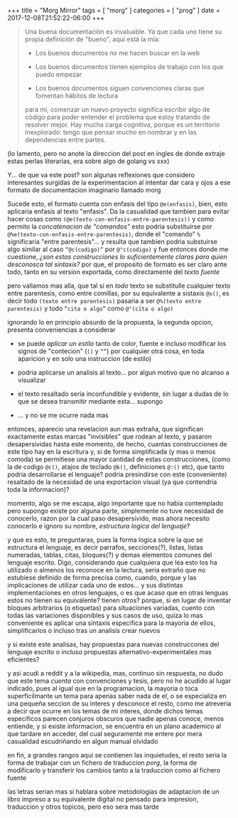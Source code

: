 +++
title      = "Morg Mirror"
tags       = [ "morg" ]
categories = [ "prog" ]
date       = 2017-12-08T21:52:22-06:00
+++

<blockquote>
Una buena documentación es invaluable. Ya que cada uno tiene su propia definición de "bueno", aquí está la mía:

<ul>
<li><p>Los buenos documentos no me hacen buscar en la web</p></li>
<li><p>Los buenos documentos tienen ejemplos de trabajo con los que puedo empezar</p></li>
<li><p>Los buenos documentos siguen convenciones claras que fomentan hábitos de lectura</p></li>
</ul>

para mí, comenzar un nuevo proyecto significa escribir algo de código para poder
entender el problema que estoy tratando de resolver mejor. Hay mucha carga
cognitiva, porque es un territorio inexplorado: tengo que pensar mucho en
nombrar y en las dependencias entre partes.
</blockquote>

(lo lamento, pero no anote la direccion del post en ingles de donde extraje
estas perlas literarias, era sobre algo de golang vs xxx)

Y... de que va este post? son algunas reflexiones que considero interesantes
surgidas de la experimentacion al intentar dar cara y ojos a ese formato de
documentacion imaginario llamado morg

Sucede esto, el formato cuenta con enfasis del tipo `@e(enfasis)`, bien, esto
aplicaria enfasis al texto "enfasis". Da la casualidad que tambien para evitar
hacer cosas como `(@e(texto-con-enfasis-entre-parentesis))` y como permito la
*concatenacion de "comandos"* esto podria substituirse por
`@%e(texto-con-enfasis-entre-parentesis)`, donde el "comando" `%` significaria
"entre parentesis"... y resulta que tambien podria substuirse algo similar al
caso `“@c(codigo)”` por `@"c(codigo)` y fue entonces donde me cuestione, *¿son
estas construcciones lo suficientemente claras para quien desconosca tal
sintaxis?* por que, el proposito de formato es ser claro ante todo, tanto en su version
exportada, como directamente del *texto fuente*

pero vallamos mas alla, que tal si en *todo* texto se substitulle cualquier
texto entre parentesis, como entre comillas, por su equivalente a sistaxis `@x()`, es
decir todo `(texto entre parentesis)` pasaria a ser `@%(texto entre parentesis)`
y todo `“cita o algo”` como `@"(cita o algo)`

ignorando lo en principio absurdo de la propuesta, la segunda opcion, presenta
conveniencias a considerar

- se puede *aplicar un estilo* tanto de color, fuente e incluso modificar los
  signos de "contecion" (`()` y `“”`) por cualquier otra cosa, en toda aparicion
  y en solo una instruccion (de estilo)

- podria aplicarse un analisis al texto... por algun motivo que no alcanso a visualizar

- el texto resaltado seria inconfundible y evidente, sin lugar
  a dudas de lo que se desea transmitir mediante esta... supongo

- ... y no se me ocurre nada mas



entonces, aparecio una revelacion aun mas extraña, que significan exactamente
estas marcas "invisibles" que rodean al texto, y pasaron desapersividas hasta
este momento, de hecho, cuantas construcciones de este tipo hay en la escritura
y, si de forma simplificada (y mas o menos comoda) se permitiese una mayor
cantidad de estas construcciones, (como la de codigo `@c()`, atajos de teclado
`@k()`, definiciones `@:()` etc), que tanto podria desarrollarse el lenguaje?
podria presindirse con este (conveniente) resaltado de la necesidad de una
exportacion visual (ya que contendria toda la informacion)?

momento, algo se me escapa, algo importante que no habia contemplado pero
supongo existe por alguna parte, simplemente no tuve necesidad de conocerlo,
razon por la cual paso desapersivido, mas ahora necesito conocerlo e ignoro su
nombre, *estructura logica del lenguaje*?

y que es esto, te preguntaras, pues la forma logica sobre la que se estructura
el lenguaje, es decir parrafos, secciones(?), listas, listas numeradas, tablas,
citas, bloques(?) y demas elementos comunes del lenguaje escrito. Digo, considerando que
cualquiera que lea esto los ha utilizado o almenos los reconoce en la lectura,
seria extraño que no estubiese definido de forma precisa como, cuando, porque y
las implicaciones de utilizar cada uno de estos... y sus distintas
implementaciones en otros lenguajes, o es que acaso que en otras lenguas estos
no tienen su equivalente? tienen otros? porque, si en lugar de inventar bloques
arbitrarios (o etiquetas) para situaciones variadas, cuento con todas las
variaciones disponibles y sus casos de uso, quiza lo mas conveniente es aplicar
una sintaxis especifica para la mayoria de ellos, simplificarlos o incluso tras
un analisis crear nuevos

y si existe este analisas, hay propuestas para nuevas construccones del
lenguaje escrito o incluso propuestas alternativo-experimentales mas eficientes?

y asi acudi a reddit y a la wikipedia, mas, continuo sin respuesta, no dudo que
este tema *cuenta* con convenciones y tesis, pero no he acudido al lugar
indicado, pues al igual que en la programacion, la mayoria o toca
superficilmante un tema para apenas saber nada de el, o se especializa en
una pequeña seccion de su interes y desconoce el resto, como me atreveria a
decir que ocurre en los temas de mi interes, donde dichos temas especificos
parecen conjuros obscuros que nadie apenas conoce, menos entiende, y si existe
informacion, se encuentra en un plano academico al que tardare en acceder, del
cual seguramente me entere por mera casualidad escudriñando en algun manual olvidado

en fin, a grandes rangos aqui se contienen las inquietudes, el resto seria la
forma de trabajar con un fichero de traduccion *porg*, la forma de modificarlo y
transferir los cambios tanto a la traduccion como al fichero fuente

las letras serian mas si hablara sobre metodologias de adaptacion de un libro impreso a
su equivalente digital no pensado para impresion, traduccion y otros topicos,
pero eso sera mas tarde
